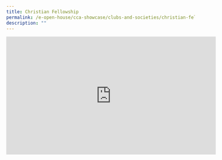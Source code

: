 ```yaml
---
title: Christian Fellowship
permalink: /e-open-house/cca-showcase/clubs-and-societies/christian-fellowship/
description: ""
---
```

<center><iframe allowfullscreen="" allow="accelerometer; autoplay; clipboard-write; encrypted-media; gyroscope; picture-in-picture; web-share" frameborder="0" title="YouTube video player" src="https://www.youtube.com/embed/uz4dFtmqz0Q" height="315" width="560"></iframe></center>



